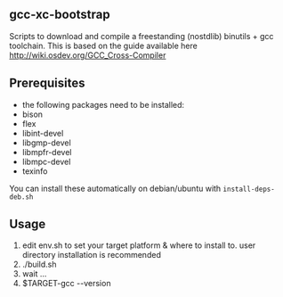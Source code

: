 ## gcc-xc-bootstrap
Scripts to download and compile a freestanding (nostdlib) binutils + gcc toolchain.
This is based on the guide available here http://wiki.osdev.org/GCC_Cross-Compiler

## Prerequisites
- the following packages need to be installed:
- bison
- flex
- libint-devel
- libgmp-devel
- libmpfr-devel
- libmpc-devel
- texinfo

You can install these automatically on debian/ubuntu with `install-deps-deb.sh`

## Usage
1. edit env.sh to set your target platform & where to install to. user directory installation is recommended
1. ./build.sh
1. wait ...
1. $TARGET-gcc --version
